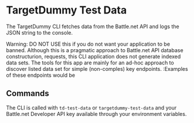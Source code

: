 # TargetDummy Test Data

The TargetDummy CLI fetches data from the Battle.net API and logs the JSON string to the console.

Warning: DO NOT USE this if you do not want your application to be banned. Although this is a pragmatic approach to Battle.net API database constructurion, requests, this CLI application does not generate indexed data sets. The tools for this app are mainly for an ad-hoc approach to discover listed data set for simple (non-comples) key endpoints. :Examples of these endpoints would be

## Commands

The CLI is called with `td-test-data` or `targetdummy-test-data` and your Battle.net Developer API key available through your environment variables.
